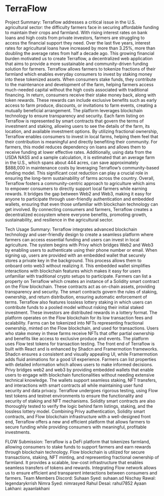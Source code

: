 # TerraFlow
Project Summary:
Terraflow addresses a critical issue in the U.S. agricultural sector: the difficulty farmers face in securing affordable funding to maintain their crops and farmland. With rising interest rates on bank loans and high costs from private investors, farmers are struggling to access the financial support they need. Over the last five years, interest rates for agricultural loans have increased by more than 3.25%, more than doubling the average rates from half a decade ago. This growing financial burden motivated us to create Terraflow, a decentralized web application that aims to provide a more sustainable and community-driven funding solution for farmers.
Terraflow allows farmers to tokenize fractions of their farmland which enables everyday consumers to invest by staking money into these tokenized assets. When consumers stake funds, they contribute to the maintenance and development of the farm, helping farmers access much-needed capital without the high costs associated with traditional financing. In return, consumers receive their stake money back, along with token rewards. These rewards can include exclusive benefits such as early access to farm produce, discounts, or invitations to farm events, creating a mutually beneficial arrangement.
The platform leverages blockchain technology to ensure transparency and security. Each farm listing on Terraflow is represented by smart contracts that govern the terms of investment and staking, allowing users to see the details of the farm, its location, and available investment options. By utilizing fractional ownership, Terraflow enables consumers to invest in local farms, helping them feel that their contribution is meaningful and directly benefiting their community. For farmers, this model reduces dependency on loans and allows them to receive funding at lower effective rates.
Additionally, using data from the USDA NASS and a sample calculation, it is estimated that an average farm in the U.S., which spans about 444 acres, can save approximately $888,000 in maintenance costs by leveraging Terraflow’s community-based funding model. This significant cost reduction can play a crucial role in ensuring the long-term sustainability of farms across the country.
Overall, Terraflow fosters a community-centric approach to agriculture which aims to empower consumers to directly support local farmers while earning rewards. It bridges the gap between Web2 and Web3, making it easy for anyone to participate through user-friendly authentication and embedded wallets, ensuring that even those unfamiliar with blockchain technology can get involved. By connecting consumers and farmers, Terraflow creates a decentralized ecosystem where everyone benefits, promoting growth, sustainability, and resilience in the agricultural sector.

Tech Usage Summary: 
Terraflow integrates advanced blockchain technology and user-friendly design to create a seamless platform where farmers can access essential funding and users can invest in local agriculture. The system begins with Privy which bridges Web2 and Web3 by enabling users to authenticate using their phone number or email. When signing up, users are provided with an embedded wallet that securely stores a private key in the background. This process allows them to onboard onto web3 without realizing it. This embedded wallet simplifies interactions with blockchain features which makes it easy for users unfamiliar with traditional crypto setups to participate.
Farmers can list a property on Terraflow which creates an instance of a Solidity smart contract on the Flow blockchain. These contracts act as on-chain assets, providing transparency and security. The smart contracts govern the rules of staking, ownership, and return distribution, ensuring automatic enforcement of terms. Terraflow also features lossless lottery staking in which users can contribute funds to a pooled model without risking their initial staked investment. These investors are distributed rewards in a lottery format.
The platform operates on the Flow blockchain for its low transaction fees and scalability. Farms can be tokenized into NFTs representing fractional ownership, minted on the Flow blockchain, and used for transactions. Users who stake money in these farms receive NFTs that offer partial ownership and benefits like access to exclusive produce and events. The platform uses Flow test tokens for transaction testing. 
The front end of Terraflow is built with React and is enhanced by Shadcn and Framermotion frameworks. Shadcn ensures a consistent and visually appealing UI, while Framermotion adds fluid animations for a good UI experience. Farmers can list properties with detailed information which allows users to make informed decisions.
Privy bridges web2 and web3 by providing embedded wallets that enable users to engage with blockchain functionalities without needing extensive technical knowledge. The wallets support seamless staking, NFT transfers, and interactions with smart contracts all while maintaining user fund security and data privacy.
Terraflow undergoes rigorous testing, using Flow test tokens and testnet environments to ensure the functionality and security of staking and NFT mechanisms. Solidity smart contracts are also thoroughly tested to verify the logic behind farm listings, staking, and the lossless lottery model. Combining Privy authentication, Solidity smart contracts, and Flow blockchain infrastructure with a well-designed front end, Terraflow offers a new and efficient platform that allows farmers to secure funding while providing consumers with meaningful, profitable investments. 



FLOW Submission:
Terraflow is a DeFi platform that tokenizes farmland, allowing consumers to stake funds to support farmers and earn rewards through blockchain technology.
Flow blockchain is utilized for secure transactions, staking, NFT minting, and representing fractional ownership of farmland. It provides a scalable, low-cost infrastructure that enables seamless transfers of tokens and rewards. Integrating Flow network allows us to ensure efficient and transparent interactions between consumers and farmers.
Team Members Discord:
Suhaan Syed: suhaan.sd
Nischay Rawal: legendarykrrish
Nimra Syed: nimrasyed
Rahul Desai: rahul7852
Ayaan Lakhani: ayaanlakhani
